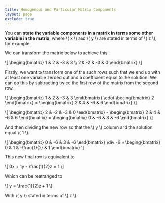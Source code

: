 ```yaml
---
title: Homogenous and Particular Matrix Components
layout: page
exclude: true
---
```


<script type="text/javascript" src="https://cdnjs.cloudflare.com/ajax/libs/mathjax/2.7.0/MathJax.js?config=TeX-AMS_CHTML"></script>

You can **state the variable components in a matrix in terms some other variable in the matrix**, where \\( x \\) and \\( y \\) are stated in terms of \\( z \\), for example.

We can transform the matrix below to achieve this.

\\[ \beging{bmatrix} 1 & 2 & -3 & 3 \\\ 2 & -2 & -3 & 0 \end{bmatrix} \\]

Firstly, we want to transform one of the such rows such that we end up with at least one variable zeroed out and a coefficient equal to the solution. We can do this by subtracting twice the first row of the matrix from the second row.

\\[ \beging{bmatrix} 1 & 2 & -3 & 3 \end{bmatrix} \cdot \beging{bmatrix} 2 \end{bmatrix} = \beging{bmatrix} 2 & 4 & -6 & 6 \end{bmatrix} \\]

\\[ \beging{bmatrix} 2 & -2 & -3 & 0 \end{bmatrix} - \beging{bmatrix} 2 & 4 & -6 & 6 \end{bmatrix} =  \beging{bmatrix} 0 & -6 & 3 & -6 \end{bmatrix} \\]

And then dividing the new row so that the \\( y \\) column and the solution equal \\( 1 \\).

\\[ \beging{bmatrix} 0 & -6 & 3 & -6 \end{bmatrix} \div -6 = \beging{bmatrix} 0 & 1 & -\frac{1}{2} & 1 \end{bmatrix} \\]

This new final row is equivalent to

\\[ 0x + 1y - \frac{1}{2}z = 1 \\]

Which can be rearranged to

\\[ y = \frac{1}{2}z + 1 \\]

With \\( y \\) stated in terms of \\( z \\).